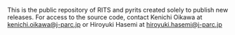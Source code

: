 This is the public repository of RITS and pyrits created solely to publish new releases.
For access to the source code, contact Kenichi Oikawa at kenichi.oikawa@j-parc.jp or Hiroyuki Hasemi at hiroyuki.hasemi@j-parc.jp
